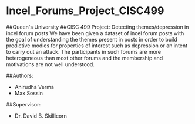 # Incel_Forums_Project_CISC499

##Queen's University
##CISC 499 Project: Detecting themes/depression in incel forum posts
We have been given a dataset of incel forum posts with the goal of understanding the themes present in posts in order to build predictive modles for properties of interest such as depression or an intent to carry out an attack. The participants in such forums are more heterogeneous than most other forums and the membership and motivations are not well understood.

##Authors:
- Anirudha Verma
- Max Sossin 

##Supervisor:
- Dr. David B. Skillicorn
